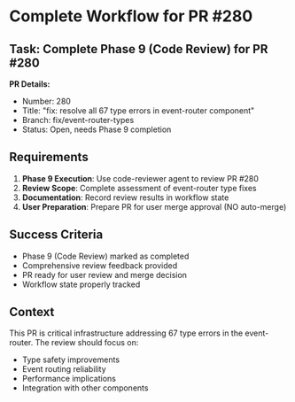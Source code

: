 # Complete Workflow for PR #280

## Task: Complete Phase 9 (Code Review) for PR #280

**PR Details:**
- Number: 280
- Title: "fix: resolve all 67 type errors in event-router component"
- Branch: fix/event-router-types
- Status: Open, needs Phase 9 completion

## Requirements

1. **Phase 9 Execution**: Use code-reviewer agent to review PR #280
2. **Review Scope**: Complete assessment of event-router type fixes
3. **Documentation**: Record review results in workflow state
4. **User Preparation**: Prepare PR for user merge approval (NO auto-merge)

## Success Criteria

- Phase 9 (Code Review) marked as completed
- Comprehensive review feedback provided
- PR ready for user review and merge decision
- Workflow state properly tracked

## Context

This PR is critical infrastructure addressing 67 type errors in the event-router. The review should focus on:
- Type safety improvements
- Event routing reliability
- Performance implications
- Integration with other components
